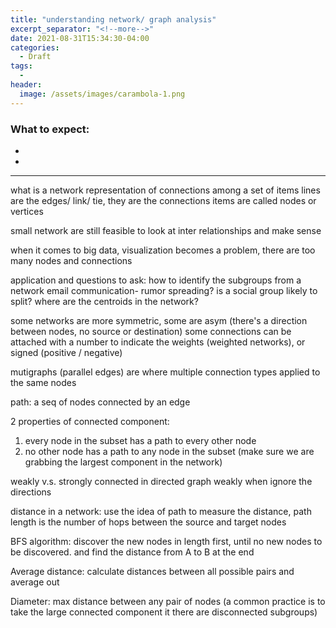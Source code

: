 ```yaml
---
title: "understanding network/ graph analysis"
excerpt_separator: "<!--more-->"
date: 2021-08-31T15:34:30-04:00
categories:
  - Draft
tags:
  - 
header:
  image: /assets/images/carambola-1.png
---
```


### What to expect:
- 
- 

---

what is a network
representation of connections among a set of items
lines are the edges/ link/ tie, they are the connections
items are called nodes or vertices

small network are still feasible to look at inter relationships and make sense

when it comes to big data, visualization becomes a problem, there are too many nodes and connections

application and questions to ask:
how to identify the subgroups from a network
email communication- rumor spreading?
is a social group likely to split?
where are the centroids in the network?


some networks are more symmetric, some are asym (there's a direction between nodes, no source or destination)
some connections can be attached with a number to indicate the weights (weighted networks), or signed (positive / negative)

mutigraphs (parallel edges) are where multiple connection types applied to the same nodes

path: a seq of nodes connected by an edge

2 properties of connected component:
1. every node in the subset has a path to every other node
2. no other node has a path to any node in the subset (make sure we are grabbing the largest component in the network)

weakly v.s. strongly connected in directed graph
weakly when ignore the directions

distance in a network: use the idea of path to measure the distance, path length is the number of hops between the source and target nodes

BFS algorithm: discover the new nodes in length first, until no new nodes to be discovered. and find the distance from A to B at the end

Average distance: calculate distances between all possible pairs and average out

Diameter: max distance between any pair of nodes (a common practice is to take the large connected component it there are disconnected subgroups)